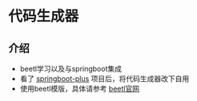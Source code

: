 # 代码生成器

## 介绍
- beetl学习以及与springboot集成
- 看了 [springboot-plus](https://gitee.com/xiandafu/springboot-plus.git) 项目后，将代码生成器改下自用
- 使用beetl模版，具体请参考 [beetl官网](http://ibeetl.com/)
